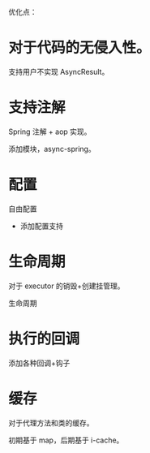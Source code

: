 优化点：

# 对于代码的无侵入性。

支持用户不实现 AsyncResult。

# 支持注解 

Spring 注解 + aop 实现。

添加模块，async-spring。

# 配置

自由配置

- 添加配置支持

# 生命周期

对于 executor 的销毁+创建挂管理。

生命周期

# 执行的回调

添加各种回调+钩子

# 缓存

对于代理方法和类的缓存。

初期基于 map，后期基于 i-cache。

